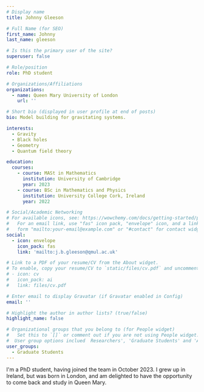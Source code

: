 ```yaml
---
# Display name
title: Johnny Gleeson

# Full Name (for SEO)
first_name: Johnny
last_name: gleeson

# Is this the primary user of the site?
superuser: false

# Role/position
role: PhD student

# Organizations/Affiliations
organizations:
  - name: Queen Mary University of London
    url: ''

# Short bio (displayed in user profile at end of posts)
bio: Model building for gravitating systems.

interests:
  - Gravity
  - Black holes
  - Geometry
  - Quantum field theory

education:
  courses:
    - course: MASt in Mathematics
      institution: University of Cambridge
      year: 2023
    - course: BSc in Mathematics and Physics
      institution: University College Cork, Ireland
      year: 2022

# Social/Academic Networking
# For available icons, see: https://wowchemy.com/docs/getting-started/page-builder/#icons
#   For an email link, use "fas" icon pack, "envelope" icon, and a link in the
#   form "mailto:your-email@example.com" or "#contact" for contact widget.
social:
  - icon: envelope
    icon_pack: fas
    link: 'mailto:j.b.gleeson@qmul.ac.uk'

# Link to a PDF of your resume/CV from the About widget.
# To enable, copy your resume/CV to `static/files/cv.pdf` and uncomment the lines below.
# - icon: cv
#   icon_pack: ai
#   link: files/cv.pdf

# Enter email to display Gravatar (if Gravatar enabled in Config)
email: ''

# Highlight the author in author lists? (true/false)
highlight_name: false

# Organizational groups that you belong to (for People widget)
#   Set this to `[]` or comment out if you are not using People widget.
#  User group options inclued  Researchers', 'Graduate Students' and 'Alumni'
user_groups:
  - Graduate Students 
---
```


I'm a PhD student, having joined the team in October 2023. I grew up in Ireland, but was born in London, and am delighted to have the opportunity to come back and study in Queen Mary.
